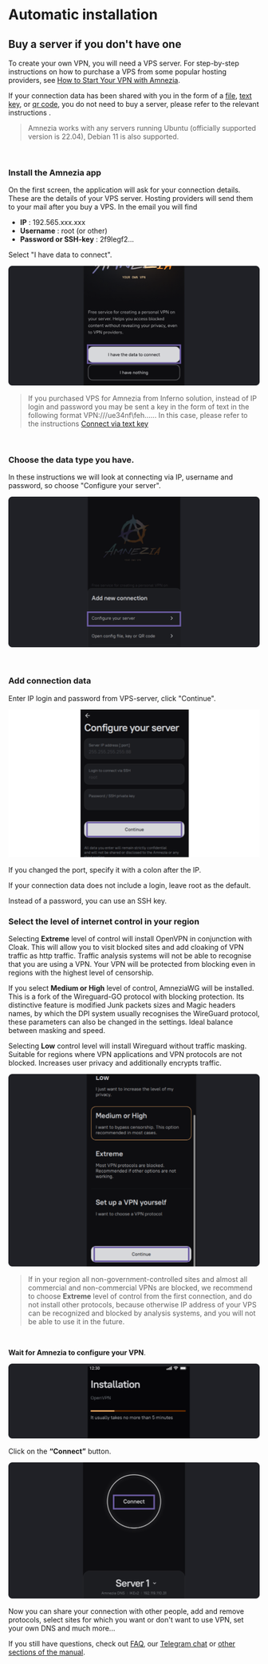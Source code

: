 # Automatic installation
## Buy a server if you don't have one

To create your own VPN, you will need a VPS server. 
For step-by-step instructions on how to purchase a VPS from some popular hosting providers, see [How to Start Your VPN with Amnezia].

If your connection data has been shared with you in the form of a [file], [text key], or [qr code], you do not need to buy a server, please refer to the relevant instructions .

> Amnezia works with any servers running Ubuntu (officially supported version is 22.04), Debian 11 is also supported.


&nbsp;

### Install the Amnezia app

On the first screen, the application will ask for your connection details. These are the details of your VPS server. Hosting providers will send them to your mail after you buy a VPS. In the email you will find

- **IP** : 192.565.ххx.xxx
- **Username** : root  (or other)
- **Password or SSH-key** : 2f9legf2...

Select "I have data to connect".


![](https://raw.githubusercontent.com/amnezia-vpn/amnezia.org-content/master/docs/en/instructions/01_auto-install/img/ai_en_1.png)

>If you purchased VPS for Amnezia from Inferno solution, instead of IP login and password you may be sent a key in the form of text in the following format VPN:///ue34nf\feh......
>In this case, please refer to the instructions [Connect via text key]

 

&nbsp;

### Choose the data type you have.

In these instructions we will look at connecting via IP, username and password, so choose "Configure your server".


![](https://raw.githubusercontent.com/amnezia-vpn/amnezia.org-content/master/docs/en/instructions/01_auto-install/img/ai_en_2.png)

&nbsp;

### Add connection data

Enter IP login and password from VPS-server, click "Continue".

![](https://raw.githubusercontent.com/amnezia-vpn/amnezia.org-content/master/docs/en/instructions/01_auto-install/img/ai_en_3.png)


If you changed the port, specify it with a colon after the IP. 

If your connection data does not include a login, leave root as the default. 

Instead of a password, you can use an SSH key.



### Select the level of internet control in your region

Selecting **Extreme** level of control will install OpenVPN in conjunction with Cloak. This will allow you to visit blocked sites and add cloaking of VPN traffic as http traffic. Traffic analysis systems will not be able to recognise that you are using a VPN. Your VPN will be protected from blocking even in regions with the highest level of censorship. 

If you select **Medium or High** level of control, AmneziaWG will be installed. This is a fork of the Wireguard-GO protocol with blocking protection. Its distinctive feature is modified Junk packets sizes and Magic headers names, by which the DPI system usually recognises the WireGuard protocol, these parameters can also be changed in the settings. Ideal balance between masking and speed.

Selecting **Low** control level will install Wireguard without traffic masking. Suitable for regions where VPN applications and VPN protocols are not blocked. Increases user privacy and additionally encrypts traffic.



![](https://raw.githubusercontent.com/amnezia-vpn/amnezia.org-content/master/docs/en/instructions/01_auto-install/img/ai_en_4.png)

>  If in your region all non-government-controlled sites and almost all commercial and non-commercial VPNs are blocked, we recommend to choose **Extreme** level of control from the first connection, and do not install other protocols, because otherwise IP address of your VPS can be recognized and blocked by analysis systems, and you will not be able to use it in the future.


&nbsp;

**Wait for Amnezia to configure your VPN**.

![](https://raw.githubusercontent.com/amnezia-vpn/amnezia.org-content/master/docs/en/instructions/01_auto-install/img/ai_en_5.png)

Click on the **“Connect”** button. 

![](https://raw.githubusercontent.com/amnezia-vpn/amnezia.org-content/master/docs/en/instructions/01_auto-install/img/ai_en_6.png)

Now you can share your connection with other people, add and remove protocols, select sites for which you want or don't want to use VPN, set your own DNS and much more... 

If you still have questions, check out [FAQ], our [Telegram chat] or [other sections of the manual].

[How to Start Your VPN with Amnezia]: ../instructions/starter-guide
[file]: ../instructions/04_file-connection
[QR code]: ../instructions/05_qr-code_connection
[key in text]: ../instructions/03_text-key-connection
[FAQ]: ../faq
[Telegram chat]: https://t.me/amnezia_vpn_en
[other sections of the manual]: ../instructions
[Connect via text key]: ../instructions/03_text-key-connection
[text key]: ../instructions/03_text-key-connection